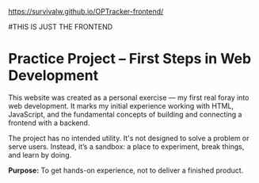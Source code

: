 https://survivalw.github.io/OPTracker-frontend/


#THIS IS JUST THE FRONTEND

# Practice Project – First Steps in Web Development

This website was created as a personal exercise — my first real foray into web development. It marks my initial experience working with HTML, JavaScript, and the fundamental concepts of building and connecting a frontend with a backend.

The project has no intended utility. It's not designed to solve a problem or serve users. Instead, it’s a sandbox: a place to experiment, break things, and learn by doing.

**Purpose:** To get hands-on experience, not to deliver a finished product.
